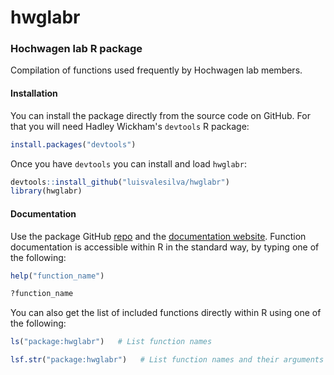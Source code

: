 # hwglabr
### Hochwagen lab R package

Compilation of functions used frequently by Hochwagen lab members.

#### Installation

You can install the package directly from the source code on GitHub. For that you
will need Hadley Wickham's `devtools` R package:
``` r
install.packages("devtools")
```

Once you have `devtools` you can install and load `hwglabr`:
``` r
devtools::install_github("luisvalesilva/hwglabr")
library(hwglabr)
```

#### Documentation

Use the package GitHub [repo](https://github.com/luisvalesilva/hwglabr) and the
[documentation website](http://www.nyu.edu/projects/hochwagen/hwglabr/).
Function documentation is accessible within R in the standard way, by typing one of the following:

``` r
help("function_name")

?function_name
```

You can also get the list of included functions directly within R using one of the following:

``` r
ls("package:hwglabr")   # List function names

lsf.str("package:hwglabr")   # List function names and their arguments
```

